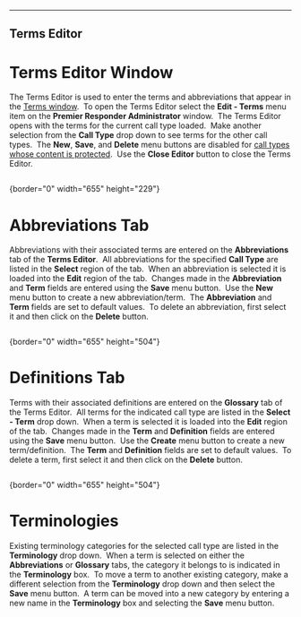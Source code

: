   ------------------
  **Terms Editor**
  ------------------

# Terms Editor Window

The Terms Editor is used to enter the terms and abbreviations that
appear in the [Terms window](Medical%20Terms.htm).  To open the Terms
Editor select the **Edit - Terms** menu item on the **Premier Responder
Administrator** window.  The Terms Editor opens with the terms for the
current call type loaded.  Make another selection from the **Call Type**
drop down to see terms for the other call types.  The **New**, **Save**,
and **Delete** menu buttons are disabled for [call types whose content
is protected](Available%20Call%20Types%20Editor.htm).  Use the **Close
Editor** button to close the Terms Editor.

<figure><img src=".gitbook/assets/Terms%20Editor_files/image001.png" alt=""><figcaption></figcaption></figure>{border="0" width="655"
height="229"}

# Abbreviations Tab

Abbreviations with their associated terms are entered on the
**Abbreviations** tab of the **Terms Editor**.  All abbreviations for
the specified **Call Type** are listed in the **Select** region of the
tab.  When an abbreviation is selected it is loaded into the **Edit**
region of the tab.  Changes made in the **Abbreviation** and **Term**
fields are entered using the **Save** menu button.  Use the **New** menu
button to create a new abbreviation/term.  The **Abbreviation** and
**Term** fields are set to default values.  To delete an abbreviation,
first select it and then click on the **Delete** button.

<figure><img src=".gitbook/assets/Terms%20Editor_files/image002.png" alt=""><figcaption></figcaption></figure>{border="0" width="655"
height="504"}

# Definitions Tab

Terms with their associated definitions are entered on the **Glossary**
tab of the Terms Editor.  All terms for the indicated call type are
listed in the **Select - Term** drop down.  When a term is selected it
is loaded into the **Edit** region of the tab.  Changes made in the
**Term** and **Definition** fields are entered using the **Save** menu
button.  Use the **Create** menu button to create a new
term/definition.  The **Term** and **Definition** fields are set to
default values.  To delete a term, first select it and then click on the
**Delete** button.

<figure><img src=".gitbook/assets/Terms%20Editor_files/image003.png" alt=""><figcaption></figcaption></figure>{border="0" width="655"
height="504"}

# Terminologies

Existing terminology categories for the selected call type are listed in
the **Terminology** drop down.  When a term is selected on either the
**Abbreviations** or **Glossary** tabs, the category it belongs to is
indicated in the **Terminology** box.  To move a term to another
existing category, make a different selection from the **Terminology**
drop down and then select the **Save** menu button.  A term can be moved
into a new category by entering a new name in the **Terminology** box
and selecting the **Save** menu button.
